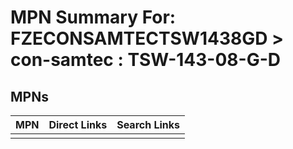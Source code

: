 



# MPN Summary For: FZECONSAMTECTSW1438GD > con-samtec : TSW-143-08-G-D

## MPNs
  

|MPN|Direct Links|Search Links|
| :--- | :--- | :--- |
||||
